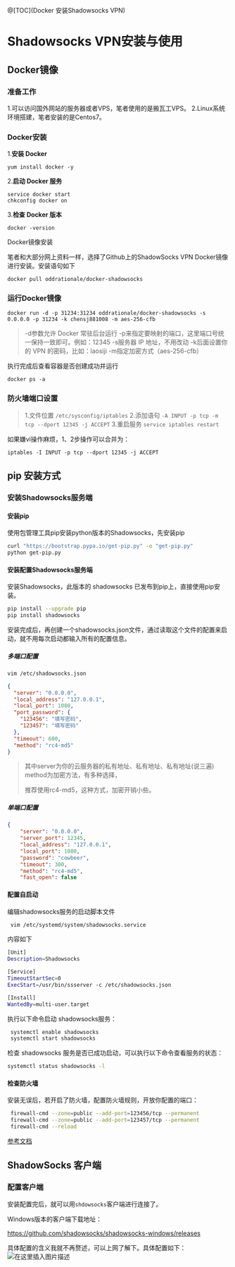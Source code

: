 @[TOC](Docker 安装Shadowsocks VPN)

# Shadowsocks VPN安装与使用
## Docker镜像

### 准备工作

1.可以访问国外网站的服务器或者VPS，笔者使用的是搬瓦工VPS。
2.Linux系统环境搭建，笔者安装的是Centos7。

### Docker安装
 1.**安装 Docker**

    yum install docker -y

2.**启动 Docker 服务**

    service docker start
    chkconfig docker on

3.**检查 Docker 版本**

    docker -version

Docker镜像安装

笔者和大部分网上资料一样，选择了Github上的ShadowSocks VPN Docker镜像进行安装。安装语句如下

    docker pull oddrationale/docker-shadowsocks

### 运行Docker镜像

    docker run -d -p 31234:31234 oddrationale/docker-shadowsocks -s 0.0.0.0 -p 31234 -k chensj881008 -m aes-256-cfb
>-d参数允许 Docker 常驻后台运行
-p来指定要映射的端口，这里端口号统一保持一致即可。例如：12345
-s服务器 IP 地址，不用改动
-k后面设置你的 VPN 的密码，比如：laosiji
-m指定加密方式（aes-256-cfb）

执行完成后查看容器是否创建成功并运行

    docker ps -a

### 防火墙端口设置
>1.文件位置
>`/etc/sysconfig/iptables`
>2.添加语句
>`-A INPUT -p tcp -m tcp --dport 12345 -j ACCEPT`
>3.重启服务
>`service iptables restart`

如果嫌vi操作麻烦，1、2步操作可以合并为：

    iptables -I INPUT -p tcp --dport 12345 -j ACCEPT

## pip 安装方式

### 安装Shadowsocks服务端

#### 安装pip

使用包管理工具pip安装python版本的Shadowsocks，先安装pip

```bash
curl "https://bootstrap.pypa.io/get-pip.py" -o "get-pip.py"
python get-pip.py
```

#### 安装配置Shadowsocks服务端

安装Shadowsocks，此版本的 shadowsocks 已发布到pip上，直接使用pip安装。

```bash
pip install --upgrade pip
pip install shadowsocks
```

安装完成后，再创建一个shadowsocks.json文件，通过读取这个文件的配置来启动，就不用每次启动都输入所有的配置信息。

##### 多端口配置

```bash
vim /etc/shadowsocks.json
```

```json
{
  "server": "0.0.0.0",
  "local_address": "127.0.0.1",
  "local_port": 1080,
  "port_password": {
    "123456": "填写密码",
    "123457": "填写密码"
  },
  "timeout": 600,
  "method": "rc4-md5"
}
```

> 其中server为你的云服务器的私有地址、私有地址、私有地址(说三遍)
> method为加密方法，有多种选择，
>
> 推荐使用rc4-md5，这种方式，加密开销小些。
>


#####  单端口配置

```json
{
    "server": "0.0.0.0",
    "server_port": 12345,
    "local_address": "127.0.0.1",
    "local_port": 1080,
    "password": "cowbeer",
    "timeout": 300,
    "method": "rc4-md5",
    "fast_open": false
```

#### 配置自启动

编辑shadowsocks服务的启动脚本文件

```bash
 vim /etc/systemd/system/shadowsocks.service
```

内容如下

```bash
[Unit]
Description=Shadowsocks

[Service]
TimeoutStartSec=0
ExecStart=/usr/bin/ssserver -c /etc/shadowsocks.json

[Install]
WantedBy=multi-user.target
```

执行以下命令启动 shadowsocks服务：

```bash
 systemctl enable shadowsocks
 systemctl start shadowsocks
```

检查 shadowsocks 服务是否已成功启动，可以执行以下命令查看服务的状态：

```bash
systemctl status shadowsocks -l
```

#### 检查防火墙

安装无误后，若开启了防火墙，配置防火墙规则，开放你配置的端口：

```bash
 firewall-cmd --zone=public --add-port=123456/tcp --permanent
 firewall-cmd --zone=public --add-port=123457/tcp --permanent
 firewall-cmd --reload
```

[参考文档](https://blog.csdn.net/weixin_38950807/article/details/93212017)

## ShadowSocks 客户端

### 配置客户端

安装配置完后，就可以用`shdowsocks`客户端进行连接了。

Windows版本的客户端下载地址：

https://github.com/shadowsocks/shadowsocks-windows/releases

具体配置的含义我就不再赘述，可以上网了解下。具体配置如下：
![在这里插入图片描述](https://img-blog.csdnimg.cn/2018112315004876.jpg?x-oss-process=image/watermark,type_ZmFuZ3poZW5naGVpdGk,shadow_10,text_aHR0cHM6Ly9ibG9nLmNzZG4ubmV0L2NmNzk4NjE1OTQ2,size_16,color_FFFFFF,t_70)
